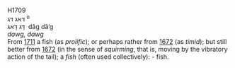 <body>
  <p>H1709<br>  דּאג    דּג <sup> o</sup><br> דָּג  דָּאגּ  ‎  dâg  dâ‘g  <br><i>dawg,</i>  <i>dawg </i><br>From <a href="h1711.htm">1711</a>  a fish (as <i>prolific</i>); or perhaps rather from <a href="h1672.htm">1672</a> (as <i>timid</i>); but still better from <a href="h1672.htm">1672</a> (in the sense of <i>squirming</i>, that is, moving by the vibratory action of the tail); a <i>fish</i> (often used collectively): - fish.<br></p>
 </body>